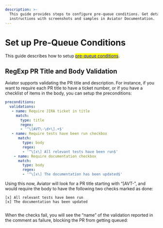 ```yaml
---
description: >-
  This guide provides steps to configure pre-queue conditions. Get detailed
  instructions with screenshots and samples in Aviator Documentation.
---
```


# Set up Pre-Queue Conditions

This guide describes how to setup [<mark style="color:blue;">pre-queue conditions</mark>](../concepts/pre-queue-conditions.md).

## RegExp PR Title and Body Validation

Aviator supports validating the PR title and description. For instance, if you want to require each PR title to have a ticket number, or if you have a checklist of items in the body, you can setup the preconditions:

```yaml
preconditions:
  validations:
   - name: Require JIRA ticket in title
     match:
       type: title
       regex:
       - '^\[AVT\-\d+\].+$'
   - name: Require tests have been run checkbox
      match:
        type: body
        regex:
        - '^\[x\] All relevant tests have been run$'
    - name: Require documentation checkbox
      match:
        type: body
        regex:
        - '^\[x\] The documentation has been updated$'
```

Using this now, Aviator will look for a PR title starting with “\[AVT-”, and would require the body to have the following two checks marked as done:

```
[x] All relevant tests have been run
[x] The documentation has been updated
```

<figure><img src="../../.gitbook/assets/Screen Shot 2023-04-19 at 10.42.00 AM.png" alt=""><figcaption></figcaption></figure>

When the checks fail, you will see the “name” of the validation reported in the comment as failure, blocking the PR from getting queued:

<figure><img src="../../.gitbook/assets/Screen Shot 2023-04-19 at 10.44.00 AM.png" alt=""><figcaption></figcaption></figure>
